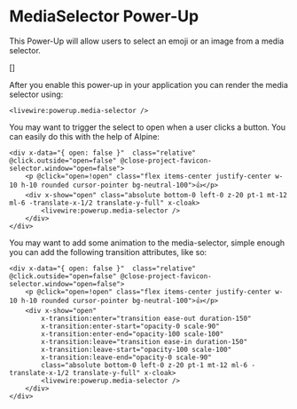 # MediaSelector Power-Up

This Power-Up will allow users to select an emoji or an image from a media selector.

[]

After you enable this power-up in your application you can render the media selector using:

```
<livewire:powerup.media-selector />
```

You may want to trigger the select to open when a user clicks a button. You can easily do this with the help of Alpine:

```
<div x-data="{ open: false }"  class="relative" @click.outside="open=false" @close-project-favicon-selector.window="open=false">
    <p @click="open=!open" class="flex items-center justify-center w-10 h-10 rounded cursor-pointer bg-neutral-100">👍</p>
    <div x-show="open" class="absolute bottom-0 left-0 z-20 pt-1 mt-12 ml-6 -translate-x-1/2 translate-y-full" x-cloak>
        <livewire:powerup.media-selector />
    </div>
</div>
```

You may want to add some animation to the media-selector, simple enough you can add the following transition attributes, like so:

```
<div x-data="{ open: false }"  class="relative" @click.outside="open=false" @close-project-favicon-selector.window="open=false">
    <p @click="open=!open" class="flex items-center justify-center w-10 h-10 rounded cursor-pointer bg-neutral-100">👍</p>
    <div x-show="open" 
        x-transition:enter="transition ease-out duration-150"
        x-transition:enter-start="opacity-0 scale-90"
        x-transition:enter-end="opacity-100 scale-100"
        x-transition:leave="transition ease-in duration-150"
        x-transition:leave-start="opacity-100 scale-100"
        x-transition:leave-end="opacity-0 scale-90"
        class="absolute bottom-0 left-0 z-20 pt-1 mt-12 ml-6 -translate-x-1/2 translate-y-full" x-cloak>
        <livewire:powerup.media-selector />
    </div>
</div>
```





